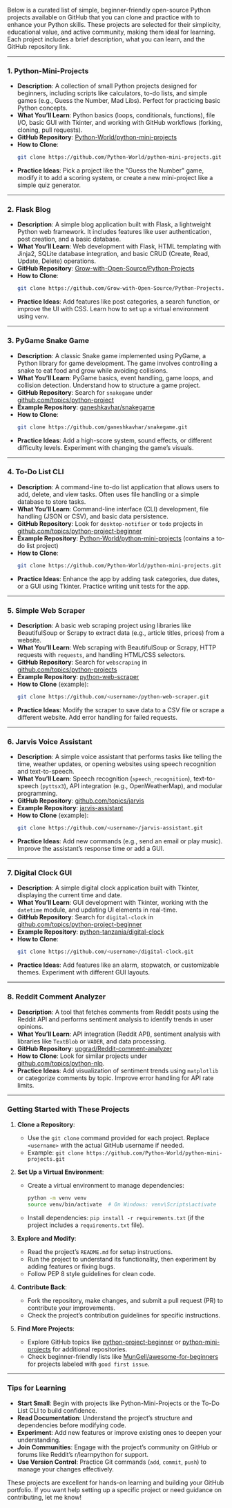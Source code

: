 Below is a curated list of simple, beginner-friendly open-source Python projects available on GitHub that you can clone and practice with to enhance your Python skills. These projects are selected for their simplicity, educational value, and active community, making them ideal for learning. Each project includes a brief description, what you can learn, and the GitHub repository link.

---

### 1. Python-Mini-Projects
- **Description**: A collection of small Python projects designed for beginners, including scripts like calculators, to-do lists, and simple games (e.g., Guess the Number, Mad Libs). Perfect for practicing basic Python concepts.
- **What You’ll Learn**: Python basics (loops, conditionals, functions), file I/O, basic GUI with Tkinter, and working with GitHub workflows (forking, cloning, pull requests).
- **GitHub Repository**: [Python-World/python-mini-projects](https://github.com/Python-World/python-mini-projects)[](https://github.com/Python-World/python-mini-projects)
- **How to Clone**:
  ```bash
  git clone https://github.com/Python-World/python-mini-projects.git
  ```
- **Practice Ideas**: Pick a project like the "Guess the Number" game, modify it to add a scoring system, or create a new mini-project like a simple quiz generator.

---

### 2. Flask Blog
- **Description**: A simple blog application built with Flask, a lightweight Python web framework. It includes features like user authentication, post creation, and a basic database.
- **What You’ll Learn**: Web development with Flask, HTML templating with Jinja2, SQLite database integration, and basic CRUD (Create, Read, Update, Delete) operations.
- **GitHub Repository**: [Grow-with-Open-Source/Python-Projects](https://github.com/Grow-with-Open-Source/Python-Projects)[](https://github.com/Grow-with-Open-Source/Python-Projects)
- **How to Clone**:
  ```bash
  git clone https://github.com/Grow-with-Open-Source/Python-Projects.git
  ```
- **Practice Ideas**: Add features like post categories, a search function, or improve the UI with CSS. Learn how to set up a virtual environment using `venv`.

---

### 3. PyGame Snake Game
- **Description**: A classic Snake game implemented using PyGame, a Python library for game development. The game involves controlling a snake to eat food and grow while avoiding collisions.
- **What You’ll Learn**: PyGame basics, event handling, game loops, and collision detection. Understand how to structure a game project.
- **GitHub Repository**: Search for `snakegame` under [github.com/topics/python-project](https://github.com/topics/python-project)[](https://github.com/topics/python-project)
- **Example Repository**: [ganeshkavhar/snakegame](https://github.com/ganeshkavhar/snakegame)
- **How to Clone**:
  ```bash
  git clone https://github.com/ganeshkavhar/snakegame.git
  ```
- **Practice Ideas**: Add a high-score system, sound effects, or different difficulty levels. Experiment with changing the game’s visuals.

---

### 4. To-Do List CLI
- **Description**: A command-line to-do list application that allows users to add, delete, and view tasks. Often uses file handling or a simple database to store tasks.
- **What You’ll Learn**: Command-line interface (CLI) development, file handling (JSON or CSV), and basic data persistence.
- **GitHub Repository**: Look for `desktop-notifier` or `todo` projects in [github.com/topics/python-project-beginner](https://github.com/topics/python-project-beginner)[](https://github.com/topics/python-project-beginner)
- **Example Repository**: [Python-World/python-mini-projects](https://github.com/Python-World/python-mini-projects) (contains a to-do list project)
- **How to Clone**:
  ```bash
  git clone https://github.com/Python-World/python-mini-projects.git
  ```
- **Practice Ideas**: Enhance the app by adding task categories, due dates, or a GUI using Tkinter. Practice writing unit tests for the app.

---

### 5. Simple Web Scraper
- **Description**: A basic web scraping project using libraries like BeautifulSoup or Scrapy to extract data (e.g., article titles, prices) from a website.
- **What You’ll Learn**: Web scraping with BeautifulSoup or Scrapy, HTTP requests with `requests`, and handling HTML/CSS selectors.
- **GitHub Repository**: Search for `webscraping` in [github.com/topics/python-projects](https://github.com/topics/python-projects)[](https://github.com/topics/python-projects)
- **Example Repository**: [python-web-scraper](https://github.com/topics/python-web-scraper)
- **How to Clone** (example):
  ```bash
  git clone https://github.com/<username>/python-web-scraper.git
  ```
- **Practice Ideas**: Modify the scraper to save data to a CSV file or scrape a different website. Add error handling for failed requests.

---

### 6. Jarvis Voice Assistant
- **Description**: A simple voice assistant that performs tasks like telling the time, weather updates, or opening websites using speech recognition and text-to-speech.
- **What You’ll Learn**: Speech recognition (`speech_recognition`), text-to-speech (`pyttsx3`), API integration (e.g., OpenWeatherMap), and modular programming.
- **GitHub Repository**: [github.com/topics/jarvis](https://github.com/topics/jarvis)[](https://github.com/topics/python-project-beginner)
- **Example Repository**: [jarvis-assistant](https://github.com/topics/jarvis-assistant)
- **How to Clone** (example):
  ```bash
  git clone https://github.com/<username>/jarvis-assistant.git
  ```
- **Practice Ideas**: Add new commands (e.g., send an email or play music). Improve the assistant’s response time or add a GUI.

---

### 7. Digital Clock GUI
- **Description**: A simple digital clock application built with Tkinter, displaying the current time and date.
- **What You’ll Learn**: GUI development with Tkinter, working with the `datetime` module, and updating UI elements in real-time.
- **GitHub Repository**: Search for `digital-clock` in [github.com/topics/python-project-beginner](https://github.com/topics/python-project-beginner)[](https://github.com/topics/python-project-beginner)
- **Example Repository**: [python-tanzania/digital-clock](https://github.com/topics/python-tanzania)
- **How to Clone**:
  ```bash
  git clone https://github.com/<username>/digital-clock.git
  ```
- **Practice Ideas**: Add features like an alarm, stopwatch, or customizable themes. Experiment with different GUI layouts.

---

### 8. Reddit Comment Analyzer
- **Description**: A tool that fetches comments from Reddit posts using the Reddit API and performs sentiment analysis to identify trends in user opinions.
- **What You’ll Learn**: API integration (Reddit API), sentiment analysis with libraries like `TextBlob` or `VADER`, and data processing.
- **GitHub Repository**: [upgrad/Reddit-comment-analyzer](https://www.upgrad.com/blog/python-projects-on-github/)[](https://www.upgrad.com/blog/python-projects-on-github/)
- **How to Clone**: Look for similar projects under [github.com/topics/python-nlp](https://github.com/topics/python-nlp).
- **Practice Ideas**: Add visualization of sentiment trends using `matplotlib` or categorize comments by topic. Improve error handling for API rate limits.

---

### Getting Started with These Projects
1. **Clone a Repository**:
   - Use the `git clone` command provided for each project. Replace `<username>` with the actual GitHub username if needed.
   - Example: `git clone https://github.com/Python-World/python-mini-projects.git`

2. **Set Up a Virtual Environment**:
   - Create a virtual environment to manage dependencies:
     ```bash
     python -m venv venv
     source venv/bin/activate  # On Windows: venv\Scripts\activate
     ```
   - Install dependencies: `pip install -r requirements.txt` (if the project includes a `requirements.txt` file).

3. **Explore and Modify**:
   - Read the project’s `README.md` for setup instructions.
   - Run the project to understand its functionality, then experiment by adding features or fixing bugs.
   - Follow PEP 8 style guidelines for clean code.[](https://www.upgrad.com/blog/python-projects-on-github/)

4. **Contribute Back**:
   - Fork the repository, make changes, and submit a pull request (PR) to contribute your improvements.
   - Check the project’s contribution guidelines for specific instructions.[](https://github.com/Python-World/python-mini-projects)

5. **Find More Projects**:
   - Explore GitHub topics like [python-project-beginner](https://github.com/topics/python-project-beginner) or [python-mini-projects](https://github.com/topics/python-mini-projects) for additional repositories.[](https://github.com/topics/python-project-beginner)
   - Check beginner-friendly lists like [MunGell/awesome-for-beginners](https://github.com/MunGell/awesome-for-beginners) for projects labeled with `good first issue`.[](https://github.com/MunGell/awesome-for-beginners)

---

### Tips for Learning
- **Start Small**: Begin with projects like Python-Mini-Projects or the To-Do List CLI to build confidence.
- **Read Documentation**: Understand the project’s structure and dependencies before modifying code.
- **Experiment**: Add new features or improve existing ones to deepen your understanding.
- **Join Communities**: Engage with the project’s community on GitHub or forums like Reddit’s r/learnpython for support.[](https://www.reddit.com/r/learnpython/comments/17vebeg/looking_for_small_active_python_projects_on/)
- **Use Version Control**: Practice Git commands (`add`, `commit`, `push`) to manage your changes effectively.[](https://www.upgrad.com/blog/python-projects-on-github/)

These projects are excellent for hands-on learning and building your GitHub portfolio. If you want help setting up a specific project or need guidance on contributing, let me know!
